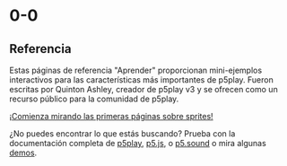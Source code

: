 # 0-0

## Referencia

Estas páginas de referencia "Aprender" proporcionan mini-ejemplos interactivos para las características más importantes de p5play. Fueron escritas por Quinton Ashley, creador de p5play v3 y se ofrecen como un recurso público para la comunidad de p5play.

[¡Comienza mirando las primeras páginas sobre sprites!](sprite.html)

¿No puedes encontrar lo que estás buscando? Prueba con la documentación completa de [p5play](/docs/Sprite_Sprite.html), [p5.js](https://p5js.org/reference/), o [p5.sound](https://p5js.org/reference/#/libraries/p5.sound) o mira algunas [demos](https://openprocessing.org/user/350295?o=35&view=sketches).
